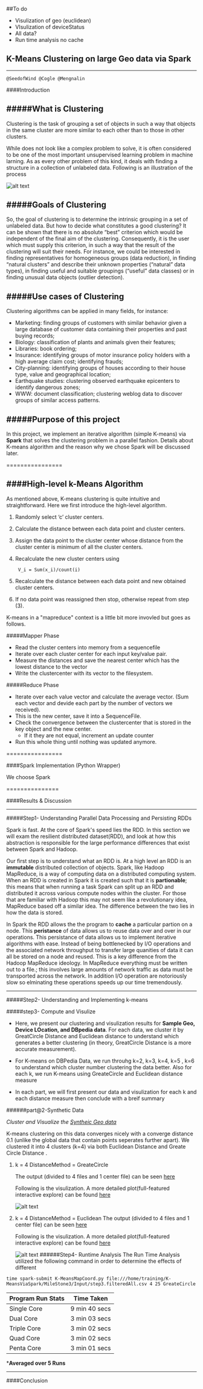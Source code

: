 ##To do
*  Visulization of geo (euclidean)
*  VIsulization of deviceStatus
*  All data?
*  Run time analysis no cache

## K-Means Clustering on large Geo data via Spark

--------- 

    @SeedofWind @Cogle @Mengnalin

####Introduction

#####What is Clustering
-----
Clustering is the task of grouping a set of objects in such a way that objects in the same cluster are more similar  to each other than to those in other clusters. 

While does not look like a complex problem to solve, it is often considered to be one of the most important unsupervised learning problem in machine larning. As as every other problem of this kind, it deals with finding a structure in a collection of unlabeled data. Following is an illustration of the process 

![alt text](http://home.deib.polimi.it/matteucc/Clustering/tutorial_html/images/clustering.gif "Clustering Illustration")

#####Goals of Clustering
----
So, the goal of clustering is to determine the intrinsic grouping in a set of unlabeled data. But how to decide what constitutes a good clustering? It can be shown that there is no absolute “best” criterion which would be independent of the final aim of the clustering. Consequently, it is the user which must supply this criterion, in such a way that the result of the clustering will suit their needs.
For instance, we could be interested in finding representatives for homogeneous groups (data reduction), in finding “natural clusters” and describe their unknown properties (“natural” data types), in finding useful and suitable groupings (“useful” data classes) or in finding unusual data objects (outlier detection).


#####Use cases of Clustering
----
Clustering algorithms can be applied in many fields, for instance:

* Marketing: finding groups of customers with similar behavior given a large database of customer data containing their properties and past buying records;
* Biology: classification of plants and animals given their features;
* Libraries: book ordering;
* Insurance: identifying groups of motor insurance policy holders with a high average claim cost; identifying frauds;
* City-planning: identifying groups of houses according to their house type, value and geographical location;
* Earthquake studies: clustering observed earthquake epicenters to identify dangerous zones;
* WWW: document classification; clustering weblog data to discover groups of similar access patterns.

#####Purpose of this project
------
In this project, we implement an iterative algorithm (simple K-means) via **Spark** that solves the clustering problem in a parallel fashion. Details about K-means algorithm and the reason why we chose Spark will be discussed later.

================

####High-level k-Means Algorithm
-----
As mentioned above, K-means clustering is quite intuitive and straightforward. Here we first introduce the high-level algorithm.

1. Randomly select ‘c’ cluster centers.
2. Calculate the distance between each data point and cluster centers.
3. Assign the data point to the cluster center whose distance from the cluster center is minimum of all the cluster centers.
4. Recalculate the new cluster centers using 

        V_i = Sum(x_i)/count(i)

5. Recalculate the distance between each data point and new obtained cluster centers.
6. If no data point was reassigned then stop, otherwise repeat from step (3).

K-means in a "mapreduce" context is a little bit more invovled but goes as follows.

#####Mapper Phase
* Read the cluster centers into memory from a sequencefile
* Iterate over each cluster center for each input key/value pair. 
* Measure the distances and save the nearest center which has the lowest distance to the vector
* Write the clustercenter with its vector to the filesystem.

#####Reduce Phase
* Iterate over each value vector and calculate the average vector. (Sum each vector and devide each part by the number of vectors we received).
* This is the new center, save it into a SequenceFile.
* Check the convergence between the clustercenter that is stored in the key object and the new center.
    * If it they are not equal, increment an update counter
* Run this whole thing until nothing was updated anymore.


================

####Spark Implementation (Python Wrapper)

We choose Spark 

===============

####Results & Discussion

----

#####Step1- Understanding Parallel Data Processing and Persisting RDDs

Spark is fast. At the core of Spark's speed lies the RDD. In this section we will exam the resilient distributed dataset(RDD), and 
look at how this abstraction is responsible for the large performance differences that exist between Spark and Hadoop.  

Our first step is to understand what an RDD is. At a high level an RDD is an **immutable** distributed collection of objects. Spark, like Hadoop MapReduce, is a way of computing data on a distributed computing system. When an RDD is created in Spark it is created such that it is **partionable**; this means that when running a task Spark can split up an RDD and distributed it across various compute nodes within the cluster. For those that are familiar with Hadoop this may not seem like a revolutionary idea, MapReduce based off a similar idea. The difference between the two lies in how the data is stored. 

In Spark the RDD allows the the program to **cache** a particular partion on a node. This __peristance__ of data allows us to reuse data over and over in our operations. This persistance of data allows us to implement iterative algorithms with ease. Instead of being bottlenecked by I/O operations and the associated network throughput to transfer large quanities of data it can all be stored on a node and reused. This is a key difference from the Hadoop MapReduce ideology. In MapReduce everything must be written out to a file.; this involves large amounts of network traffic as data must be transported across the network. In addition I/O operation are notoriously slow so elminating these operations speeds up our time tremendously. 

----

#####Step2- Understanding and Implementing k-means


#####step3- Compute and Visulize 


* Here, we present our clustering and visulization results for **Sample Geo, Device LOcation, and DBpedia data**. For each    data, we cluster it by GreatCircle Distance and Euclidean distance to understand which generates a better clustering (in    theory, GreatCircle Distance is a more accurate measurement). 

* For K-means on DBPedia Data, we run throuhg k=2, k=3, k=4, k=5 , k=6 to understand which cluster number clustering the data better. Also for each k, we run K-means using GreateCircle and Euclidean distance measure
* In each part, we will first present our data and visulization for each k and each distance measure then conclude with a breif summary


######part@2-Synthetic Data

*Cluster and Visualize the [Syntheic Geo data](./step3.input/step2.sample_geo.csv)*

K-means clustering on this data converges nicely with a converge distance 0.1 (unlike the global data that contain points seperates further apart). We clustered it into 4 clusters (k=4) via both Euclidean Distance and Greate Circle Distance .

1.  k = 4 DistanceMethod = GreateCircle

    The output (divided to 4 files and 1 center file) can be seen [here](https://github.com/SparkingTime/K-MeansViaSpark/tree/master/MileStone3/step3.Output/%401.DeviceLocationDataClusters_GreateCircle)
    
    Following is the visulization. A more detailed plot(full-featured interactive explore) can be found [here](https://plot.ly/445/%7Eseedbazzal/)
    
    ![alt text](https://github.com/SparkingTime/K-MeansViaSpark/blob/master/MileStone3/step3.Output/%402.SyntheticLocationVisulization.png "Syntheic Geo clustering")

2.  k = 4 DistanceMethod = Euclidean
    The output (divided to 4 files and 1 center file) can be seen [here](https://github.com/SparkingTime/K-MeansViaSpark/tree/master/MileStone3/step3.Output/%401.DeviceLocationDataClusters_GreateCircle)
    
    Following is the visulization. A more detailed plot(full-featured interactive explore) can be found [here](https://plot.ly/445/%7Eseedbazzal/)
    
    ![alt text](https://github.com/SparkingTime/K-MeansViaSpark/blob/master/MileStone3/step3.Output/%402.SyntheticLocationVisulization.png "Syntheic Geo clustering")
    ######Step4- Runtime Analysis
    The Run Time Analysis utilized the following command in order to determine the effects of different 
    
`time spark-submit K-MeansMapCoord.py file:///home/training/K-MeansViaSpark/MileStone3/Input/step3.filteredAll.csv 4 25 GreateCircle`

| Program Run Stats        | Time Taken             | 
| ------------------------ |:----------------------:| 
| Single Core              | 9 min 40 secs          | 
| Dual Core                | 3 min 03 secs          | 
| Triple Core              | 3 min 02 secs          | 
| Quad Core                | 3 min 02 secs          |
| Penta Core               | 3 min 01 secs          |

*__Averaged over 5 Runs__


----
####Conclusion



